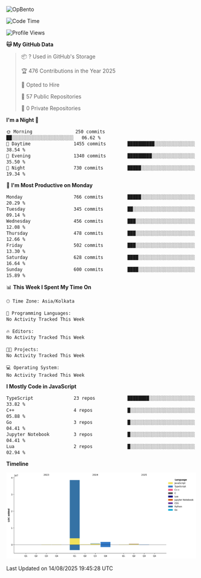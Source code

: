 ![OpBento](https://firebasestorage.googleapis.com/v0/b/smartkaksha-fe32c.appspot.com/o/opbento%2Fparthkapoor-dev3db8f.png?alt=media)

<!--START_SECTION:waka-->
![Code Time](http://img.shields.io/badge/Code%20Time-0%20secs-blue)

![Profile Views](http://img.shields.io/badge/Profile%20Views-0-blue)

**🐱 My GitHub Data** 

> 📦 ? Used in GitHub's Storage 
 > 
> 🏆 476 Contributions in the Year 2025
 > 
> 💼 Opted to Hire
 > 
> 📜 57 Public Repositories 
 > 
> 🔑 0 Private Repositories 
 > 
**I'm a Night 🦉** 

```text
🌞 Morning                250 commits         ██░░░░░░░░░░░░░░░░░░░░░░░   06.62 % 
🌆 Daytime                1455 commits        ██████████░░░░░░░░░░░░░░░   38.54 % 
🌃 Evening                1340 commits        █████████░░░░░░░░░░░░░░░░   35.50 % 
🌙 Night                  730 commits         █████░░░░░░░░░░░░░░░░░░░░   19.34 % 
```
📅 **I'm Most Productive on Monday** 

```text
Monday                   766 commits         █████░░░░░░░░░░░░░░░░░░░░   20.29 % 
Tuesday                  345 commits         ██░░░░░░░░░░░░░░░░░░░░░░░   09.14 % 
Wednesday                456 commits         ███░░░░░░░░░░░░░░░░░░░░░░   12.08 % 
Thursday                 478 commits         ███░░░░░░░░░░░░░░░░░░░░░░   12.66 % 
Friday                   502 commits         ███░░░░░░░░░░░░░░░░░░░░░░   13.30 % 
Saturday                 628 commits         ████░░░░░░░░░░░░░░░░░░░░░   16.64 % 
Sunday                   600 commits         ████░░░░░░░░░░░░░░░░░░░░░   15.89 % 
```


📊 **This Week I Spent My Time On** 

```text
🕑︎ Time Zone: Asia/Kolkata

💬 Programming Languages: 
No Activity Tracked This Week

🔥 Editors: 
No Activity Tracked This Week

🐱‍💻 Projects: 
No Activity Tracked This Week

💻 Operating System: 
No Activity Tracked This Week
```

**I Mostly Code in JavaScript** 

```text
TypeScript               23 repos            ████████░░░░░░░░░░░░░░░░░   33.82 % 
C++                      4 repos             █░░░░░░░░░░░░░░░░░░░░░░░░   05.88 % 
Go                       3 repos             █░░░░░░░░░░░░░░░░░░░░░░░░   04.41 % 
Jupyter Notebook         3 repos             █░░░░░░░░░░░░░░░░░░░░░░░░   04.41 % 
Lua                      2 repos             █░░░░░░░░░░░░░░░░░░░░░░░░   02.94 % 
```



**Timeline**

![Lines of Code chart](https://raw.githubusercontent.com/ParthKapoor-dev/ParthKapoor-dev/main/assets/bar_graph.png)


 Last Updated on 14/08/2025 19:45:28 UTC
<!--END_SECTION:waka-->
